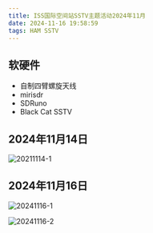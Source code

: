 ```yaml
---
title: ISS国际空间站SSTV主题活动2024年11月
date: 2024-11-16 19:58:59
tags: HAM SSTV
---
```


## 软硬件

* 自制四臂螺旋天线
* mirisdr
* SDRuno
* Black Cat SSTV

## 2024年11月14日

![20211114-1](20241114-121008-PD120.jpg)

## 2024年11月16日

![20241116-1](20241116-103359-PD120.jpg)

![20241116-2](20241116-103605-PD120.jpg)
